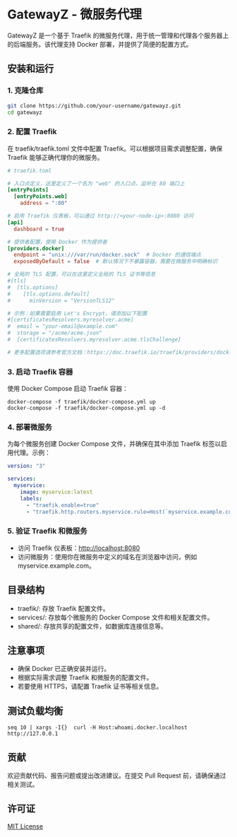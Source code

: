 # GatewayZ - 微服务代理

GatewayZ 是一个基于 Traefik 的微服务代理，用于统一管理和代理各个服务器上的后端服务。该代理支持 Docker 部署，并提供了简便的配置方式。

## 安装和运行

### 1. 克隆仓库

```bash
git clone https://github.com/your-username/gatewayz.git
cd gatewayz
```

### 2. 配置 Traefik

在 traefik/traefik.toml 文件中配置 Traefik。可以根据项目需求调整配置，确保 Traefik 能够正确代理你的微服务。

```toml
# traefik.toml

# 入口点定义，这里定义了一个名为 "web" 的入口点，监听在 80 端口上
[entryPoints]
  [entryPoints.web]
    address = ":80"

# 启用 Traefik 仪表板，可以通过 http://<your-node-ip>:8080 访问
[api]
  dashboard = true

# 提供者配置，使用 Docker 作为提供者
[providers.docker]
  endpoint = "unix:///var/run/docker.sock"  # Docker 的通信端点
  exposedByDefault = false  # 默认情况下不暴露容器，需要在微服务中明确标识

# 全局的 TLS 配置，可以在这里定义全局的 TLS 证书等信息
#[tls]
#  [tls.options]
#    [tls.options.default]
#      minVersion = "VersionTLS12"

# 示例：如果需要启用 Let's Encrypt，请添加以下配置
#[certificatesResolvers.myresolver.acme]
#  email = "your-email@example.com"
#  storage = "/acme/acme.json"
#  [certificatesResolvers.myresolver.acme.tlsChallenge]

# 更多配置选项请参考官方文档：https://doc.traefik.io/traefik/providers/docker/#docker-backend

```

### 3. 启动 Traefik 容器

使用 Docker Compose 启动 Traefik 容器：

```shell
docker-compose -f traefik/docker-compose.yml up
docker-compose -f traefik/docker-compose.yml up -d
```

### 4. 部署微服务

   为每个微服务创建 Docker Compose 文件，并确保在其中添加 Traefik 标签以启用代理。示例：

```yaml
version: "3"

services:
  myservice:
    image: myservice:latest
    labels:
      - "traefik.enable=true"
      - "traefik.http.routers.myservice.rule=Host(`myservice.example.com`)"
```

### 5. 验证 Traefik 和微服务

- 访问 Traefik 仪表板：<http://localhost:8080>
- 访问微服务：使用你在微服务中定义的域名在浏览器中访问，例如 myservice.example.com。

## 目录结构

- traefik/: 存放 Traefik 配置文件。
- services/: 存放每个微服务的 Docker Compose 文件和相关配置文件。
- shared/: 存放共享的配置文件，如数据库连接信息等。

## 注意事项

- 确保 Docker 已正确安装并运行。
- 根据实际需求调整 Traefik 和微服务的配置文件。
- 若要使用 HTTPS，请配置 Traefik 证书等相关信息。

## 测试负载均衡

```shell
seq 10 | xargs -I{}  curl -H Host:whoami.docker.localhost http://127.0.0.1
```

## 贡献

欢迎贡献代码、报告问题或提出改进建议。在提交 Pull Request 前，请确保通过相关测试。

## 许可证

[MIT License](https://opensource.org/licenses/MIT)

